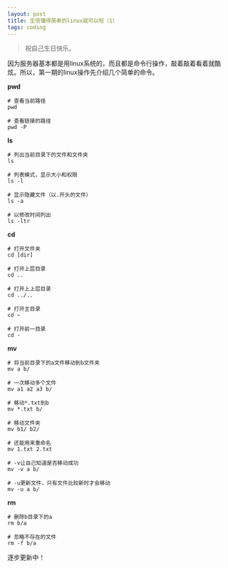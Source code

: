 ```yaml
---
layout: post
title: 生信懂得简单的linux就可以啦（1）
tags: coding
---
```

>祝自己生日快乐。


因为服务器基本都是用linux系统的，而且都是命令行操作，敲着敲着看着就酷炫。所以，第一期的linux操作先介绍几个简单的命令。


**pwd**
```shell
# 查看当前路径
pwd

# 查看链接的路径
pwd -P
```

**ls**
```shell
# 列出当前目录下的文件和文件夹
ls

# 列表模式，显示大小和权限
ls -l

# 显示隐藏文件（以.开头的文件）
ls -a

# 以修改时间列出
ls -ltr
```


**cd**
```shell
# 打开文件夹
cd [dir]

# 打开上层目录
cd ..

# 打开上上层目录
cd ../..

# 打开主目录
cd ~

# 打开前一目录
cd -
```

**mv**
```shell
# 将当前目录下的a文件移动到b文件夹
mv a b/

# 一次移动多个文件
mv a1 a2 a3 b/

# 移动*.txt到b
mv *.txt b/

# 移动文件夹
mv b1/ b2/

# 还能用来重命名
mv 1.txt 2.txt

# -v让自己知道是否移动成功
mv -v a b/

# -u更新文件，只有文件比较新时才会移动
mv -u a b/
```

**rm**
```
# 删除b目录下的a
rm b/a

# 忽略不存在的文件
rm -f b/a
```


 逐步更新中！

[T_T]:又一次了，忘记我生日。很不爽的。真的。
